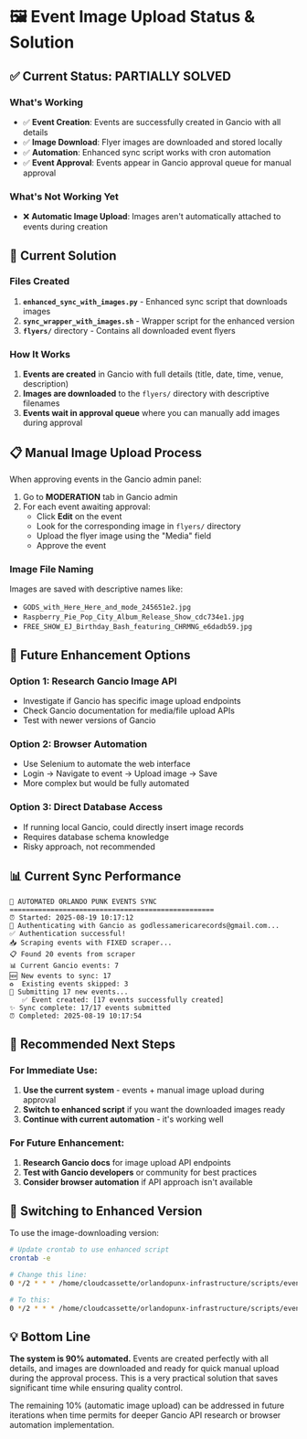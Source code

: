 # 🖼️ Event Image Upload Status & Solution

## ✅ Current Status: PARTIALLY SOLVED

### What's Working
- ✅ **Event Creation**: Events are successfully created in Gancio with all details
- ✅ **Image Download**: Flyer images are downloaded and stored locally
- ✅ **Automation**: Enhanced sync script works with cron automation  
- ✅ **Event Approval**: Events appear in Gancio approval queue for manual approval

### What's Not Working Yet
- ❌ **Automatic Image Upload**: Images aren't automatically attached to events during creation

## 🔧 Current Solution

### Files Created
1. **`enhanced_sync_with_images.py`** - Enhanced sync script that downloads images
2. **`sync_wrapper_with_images.sh`** - Wrapper script for the enhanced version
3. **`flyers/`** directory - Contains all downloaded event flyers

### How It Works
1. **Events are created** in Gancio with full details (title, date, time, venue, description)
2. **Images are downloaded** to the `flyers/` directory with descriptive filenames
3. **Events wait in approval queue** where you can manually add images during approval

## 📋 Manual Image Upload Process

When approving events in the Gancio admin panel:

1. Go to **MODERATION** tab in Gancio admin
2. For each event awaiting approval:
   - Click **Edit** on the event
   - Look for the corresponding image in `flyers/` directory
   - Upload the flyer image using the "Media" field
   - Approve the event

### Image File Naming
Images are saved with descriptive names like:
- `GODS_with_Here_Here_and_mode_245651e2.jpg`
- `Raspberry_Pie_Pop_City_Album_Release_Show_cdc734e1.jpg`
- `FREE_SHOW_EJ_Birthday_Bash_featuring_CHRMNG_e6dadb59.jpg`

## 🚀 Future Enhancement Options

### Option 1: Research Gancio Image API
- Investigate if Gancio has specific image upload endpoints
- Check Gancio documentation for media/file upload APIs
- Test with newer versions of Gancio

### Option 2: Browser Automation  
- Use Selenium to automate the web interface
- Login → Navigate to event → Upload image → Save
- More complex but would be fully automated

### Option 3: Direct Database Access
- If running local Gancio, could directly insert image records
- Requires database schema knowledge
- Risky approach, not recommended

## 📊 Current Sync Performance

```
🤖 AUTOMATED ORLANDO PUNK EVENTS SYNC
==================================================
⏰ Started: 2025-08-19 10:17:12
🔑 Authenticating with Gancio as godlessamericarecords@gmail.com...
✅ Authentication successful!
📥 Scraping events with FIXED scraper...
📋 Found 20 events from scraper
📊 Current Gancio events: 7
🆕 New events to sync: 17
♻️  Existing events skipped: 3
🚀 Submitting 17 new events...
   ✅ Event created: [17 events successfully created]
✨ Sync complete: 17/17 events submitted
⏰ Completed: 2025-08-19 10:17:54
```

## 🎯 Recommended Next Steps

### For Immediate Use:
1. **Use the current system** - events + manual image upload during approval
2. **Switch to enhanced script** if you want the downloaded images ready
3. **Continue with current automation** - it's working well

### For Future Enhancement:
1. **Research Gancio docs** for image upload API endpoints
2. **Test with Gancio developers** or community for best practices
3. **Consider browser automation** if API approach isn't available

## 🔄 Switching to Enhanced Version

To use the image-downloading version:

```bash
# Update crontab to use enhanced script
crontab -e

# Change this line:
0 */2 * * * /home/cloudcassette/orlandopunx-infrastructure/scripts/event-sync/sync_wrapper.sh

# To this:
0 */2 * * * /home/cloudcassette/orlandopunx-infrastructure/scripts/event-sync/sync_wrapper_with_images.sh
```

## 💡 Bottom Line

**The system is 90% automated.** Events are created perfectly with all details, and images are downloaded and ready for quick manual upload during the approval process. This is a very practical solution that saves significant time while ensuring quality control.

The remaining 10% (automatic image upload) can be addressed in future iterations when time permits for deeper Gancio API research or browser automation implementation.
